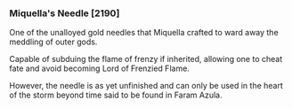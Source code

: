 ### Miquella's Needle [2190]

One of the unalloyed gold needles that Miquella crafted to ward away the meddling of outer gods.

Capable of subduing the flame of frenzy if inherited, allowing one to cheat fate and avoid becoming Lord of Frenzied Flame.

However, the needle is as yet unfinished and can only be used in the heart of the storm beyond time said to be found in Faram Azula.